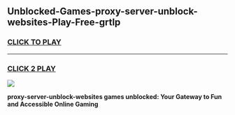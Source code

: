 
## Unblocked-Games-proxy-server-unblock-websites-Play-Free-grtlp
<h3>
<a href="https://premium76.site?title=proxy-server-unblock-websites&ref=23A">CLICK TO PLAY</a></h3>
<hr>

<h3>
<a href="https://premium76.site?title=proxy-server-unblock-websites&ref=23A">CLICK 2 PLAY</a>
  
</h3>

<a href="https://premium76.site?title=proxy-server-unblock-websites&ref=23A"><img src="https://clearcache.store/games.png"></a>


**proxy-server-unblock-websites games unblocked: Your Gateway to Fun and Accessible Online Gaming**
